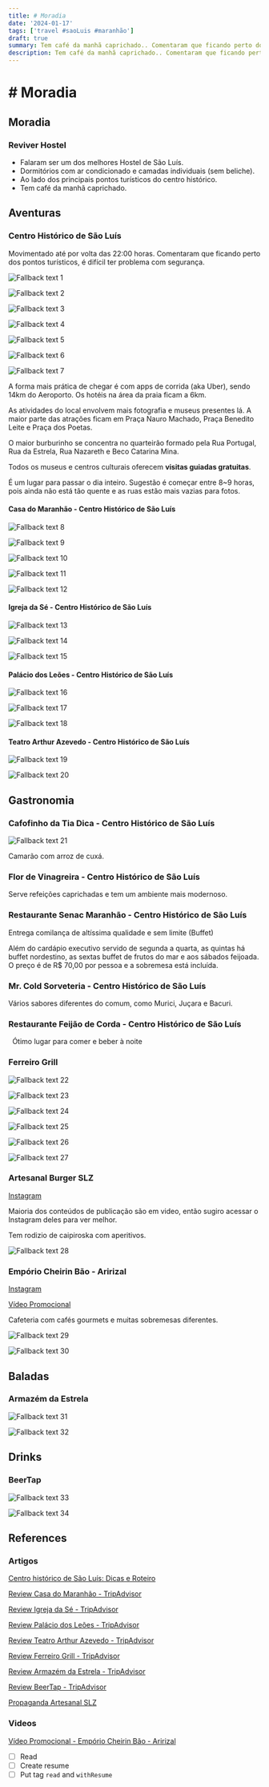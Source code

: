 ```yaml
---
title: # Moradia
date: '2024-01-17'
tags: ['travel #saoLuis #maranhão']
draft: true
summary: Tem café da manhã caprichado.. Comentaram que ficando perto dos pontos turísticos, é difícil ter problema com segurança.. A forma mais prática de chegar é com apps de corrida (aka Uber), sendo 14km do...
description: Tem café da manhã caprichado.. Comentaram que ficando perto dos pontos turísticos, é difícil ter problema com segurança.. A forma mais prática de chegar é com apps de corrida (aka Uber), sendo 14km do...
---
```


# # Moradia

## Moradia

### Reviver Hostel

- Falaram ser um dos melhores Hostel de São Luís. 
- Dormitórios com ar condicionado e camadas individuais (sem beliche).
- Ao lado dos principais pontos turísticos do centro histórico.
- Tem café da manhã caprichado. 

## Aventuras

### Centro Histórico de São Luís

Movimentado até por volta das 22:00 horas.
Comentaram que ficando perto dos pontos turísticos, é difícil ter problema com segurança.

![Fallback text 1](/static/assets/pasted-image-20240117190828.png)

![Fallback text 2](/static/assets/pasted-image-20240117190833.png)

![Fallback text 3](/static/assets/pasted-image-20240117190839.png)

![Fallback text 4](/static/assets/pasted-image-20240117190843.png)

![Fallback text 5](/static/assets/pasted-image-20240117190900.png)

![Fallback text 6](/static/assets/pasted-image-20240117190905.png)

![Fallback text 7](/static/assets/pasted-image-20240117191045.png)

A forma mais prática de chegar é com apps de corrida (aka Uber), sendo 14km do Aeroporto.
Os hotéis na área da praia ficam a 6km.

As atividades do local envolvem mais fotografia e museus presentes lá.
A maior parte das atrações ficam em Praça Nauro Machado, Praça Benedito Leite e Praça dos Poetas.

O maior burburinho se concentra no quarteirão formado pela Rua Portugal, Rua da Estrela, Rua Nazareth e Beco Catarina Mina.

Todos os museus e centros culturais oferecem **visitas guiadas gratuitas**.

É um lugar para passar o dia inteiro. Sugestão é começar entre 8~9 horas, pois ainda não está tão quente e as ruas estão mais vazias para fotos.

#### Casa do Maranhão - Centro Histórico de São Luís

![Fallback text 8](/static/assets/pasted-image-20240117194038.png)

![Fallback text 9](/static/assets/pasted-image-20240117194048.png)

![Fallback text 10](/static/assets/pasted-image-20240117194056.png)

![Fallback text 11](/static/assets/pasted-image-20240117194101.png)

![Fallback text 12](/static/assets/pasted-image-20240117194108.png)

#### Igreja da Sé - Centro Histórico de São Luís

![Fallback text 13](/static/assets/pasted-image-20240117194335.png)

![Fallback text 14](/static/assets/pasted-image-20240117194340.png)

![Fallback text 15](/static/assets/pasted-image-20240117194345.png)

#### Palácio dos Leões - Centro Histórico de São Luís

![Fallback text 16](/static/assets/pasted-image-20240117194449.png)

![Fallback text 17](/static/assets/pasted-image-20240117194455.png)

![Fallback text 18](/static/assets/pasted-image-20240117194510.png)

#### Teatro Arthur Azevedo - Centro Histórico de São Luís

![Fallback text 19](/static/assets/pasted-image-20240117194856.png)

![Fallback text 20](/static/assets/pasted-image-20240117194916.png)

## Gastronomia

### Cafofinho da Tia Dica - Centro Histórico de São Luís

![Fallback text 21](/static/assets/pasted-image-20240117192033.png)

Camarão com arroz de cuxá.
### Flor de Vinagreira - Centro Histórico de São Luís

Serve refeições caprichadas e tem um ambiente mais modernoso.

### Restaurante Senac Maranhão - Centro Histórico de São Luís

Entrega comilança de altíssima qualidade e sem limite (Buffet)

Além do cardápio executivo servido de segunda a quarta, as quintas há buffet nordestino, as sextas buffet de frutos do mar e aos sábados feijoada. O preço é de R$ 70,00 por pessoa e a sobremesa está incluída.

### Mr. Cold Sorveteria - Centro Histórico de São Luís

Vários sabores diferentes do comum, como Murici, Juçara e Bacuri.

### Restaurante Feijão de Corda - Centro Histórico de São Luís
 
Ótimo lugar para comer e beber à noite

### Ferreiro Grill

![Fallback text 22](/static/assets/pasted-image-20240117195342.png)

![Fallback text 23](/static/assets/pasted-image-20240117195401.png)

![Fallback text 24](/static/assets/pasted-image-20240117195416.png)

![Fallback text 25](/static/assets/pasted-image-20240117195434.png)

![Fallback text 26](/static/assets/pasted-image-20240117195448.png)

![Fallback text 27](/static/assets/pasted-image-20240117195602.png)

### Artesanal Burger SLZ

[Instagram](https://www.instagram.com/artesanalburgerslz)

Maioria dos conteúdos de publicação são em video, então sugiro acessar o Instagram deles para ver melhor.

Tem rodizio de caipiroska com aperitivos.

![Fallback text 28](/static/assets/pasted-image-20240117201404.png)

### Empório Cheirin Bão - Aririzal

[Instagram](https://www.instagram.com/cheirinbaoaririzal)

[Vídeo Promocional](https://www.instagram.com/p/C1sagjPpgyA)

Cafeteria com cafés gourmets e muitas sobremesas diferentes.

![Fallback text 29](/static/assets/pasted-image-20240117201930.png)

![Fallback text 30](/static/assets/pasted-image-20240117202032.png)

## Baladas

### Armazém da Estrela

![Fallback text 31](/static/assets/pasted-image-20240117201104.png)

![Fallback text 32](/static/assets/pasted-image-20240117201114.png)

## Drinks

### BeerTap

![Fallback text 33](/static/assets/pasted-image-20240117201200.png)

![Fallback text 34](/static/assets/pasted-image-20240117201206.png)

## References

### Artigos

[Centro histórico de São Luís: Dicas e Roteiro](https://www.voltologo.net/centro-historico-de-sao-luis/)

[Review Casa do Maranhão - TripAdvisor](https://www.tripadvisor.com.br/Attraction_Review-g673267-d9559630-Reviews-Casa_do_Maranhao-Sao_Luis_State_of_Maranhao.html)

[Review Igreja da Sé - TripAdvisor](https://www.tripadvisor.com.br/Attraction_Review-g673267-d2391588-Reviews-Igreja_da_Se-Sao_Luis_State_of_Maranhao.html)

[Review Palácio dos Leões - TripAdvisor](https://www.tripadvisor.com.br/Attraction_Review-g673267-d2391682-Reviews-Palacio_dos_Leoes-Sao_Luis_State_of_Maranhao.html)

[Review Teatro Arthur Azevedo - TripAdvisor](https://www.tripadvisor.com.br/Attraction_Review-g673267-d2391698-Reviews-Teatro_Arthur_Azevedo-Sao_Luis_State_of_Maranhao.html)

[Review Ferreiro Grill - TripAdvisor](https://www.tripadvisor.com.br/Restaurant_Review-g673267-d6029599-Reviews-Ferreiro_Grill-Sao_Luis_State_of_Maranhao.html#photos;aggregationId=101&albumid=101&filter=7&ff=299190314)

[Review Armazém da Estrela - TripAdvisor](https://www.tripadvisor.com.br/Attraction_Review-g673267-d10093923-Reviews-Armazem_da_Estrela-Sao_Luis_State_of_Maranhao.html)

[Review BeerTap - TripAdvisor](https://www.tripadvisor.com.br/Attraction_Review-g673267-d13294637-Reviews-BeerTap-Sao_Luis_State_of_Maranhao.html)

[Propaganda Artesanal SLZ](https://www.instagram.com/p/C0mjUXDpMp8)

### Videos

[Vídeo Promocional - Empório Cheirin Bão - Aririzal](https://www.instagram.com/p/C1sagjPpgyA)

- [ ] Read
- [ ] Create resume
- [ ] Put tag `read` and `withResume`
